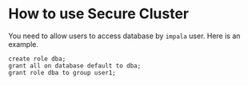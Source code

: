 # How to use Secure Cluster

You need to allow users to access database by `impala` user. Here is an example.
```
create role dba;
grant all on database default to dba;
grant role dba to group user1;
```
